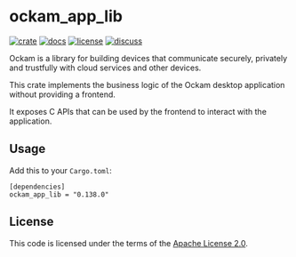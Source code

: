 # ockam_app_lib

[![crate][crate-image]][crate-link]
[![docs][docs-image]][docs-link]
[![license][license-image]][license-link]
[![discuss][discuss-image]][discuss-link]

Ockam is a library for building devices that communicate securely, privately
and trustfully with cloud services and other devices.


This crate implements the business logic of the Ockam desktop application without providing a
frontend.

It exposes C APIs that can be used by the frontend to interact with the application.


## Usage

Add this to your `Cargo.toml`:

```
[dependencies]
ockam_app_lib = "0.138.0"
```

## License

This code is licensed under the terms of the [Apache License 2.0][license-link].

[main-ockam-crate-link]: https://crates.io/crates/ockam

[crate-image]: https://img.shields.io/crates/v/ockam_app_lib.svg
[crate-link]: https://crates.io/crates/ockam_app_lib

[docs-image]: https://docs.rs/ockam_app_lib/badge.svg
[docs-link]: https://docs.rs/ockam_app_lib

[license-image]: https://img.shields.io/badge/License-Apache%202.0-green.svg
[license-link]: https://github.com/build-trust/ockam/blob/HEAD/LICENSE

[discuss-image]: https://img.shields.io/badge/Discuss-Github%20Discussions-ff70b4.svg
[discuss-link]: https://github.com/build-trust/ockam/discussions
